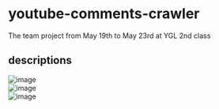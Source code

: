 # youtube-comments-crawler
The team project from May 19th to May 23rd at YGL 2nd class

## descriptions
![image](https://user-images.githubusercontent.com/61646760/128809600-d1979659-9480-477c-b6bf-a400dabcc968.png)  
![image](https://user-images.githubusercontent.com/61646760/128809648-c49c65c4-0c61-408b-a950-4555d026680d.png)  
![image](https://user-images.githubusercontent.com/61646760/128809693-6d5b9cde-44c7-4fd7-ae11-8f4a373b561b.png)
